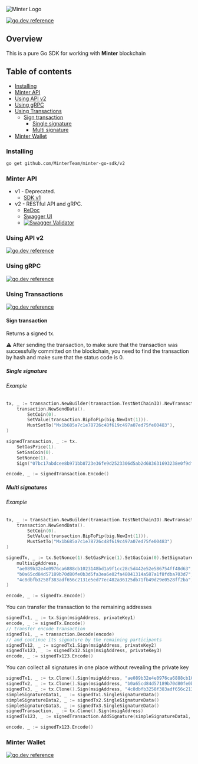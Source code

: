 ![Minter Logo](https://github.com/MinterTeam/minter-go-sdk/raw/v2/minter-logo.svg?sanitize=true)

[![go.dev reference](https://img.shields.io/badge/go.dev-reference-007d9c?logo=go&logoColor=white&style=flat-square)](https://pkg.go.dev/mod/github.com/MinterTeam/minter-go-sdk/v2)

## Overview

This is a pure Go SDK for working with **Minter** blockchain

## Table of contents

* [Installing](#installing)
* [Minter API](#minter-api)
* [Using API v2](#using-api-v2)
* [Using gRPC](#using-grpc)
* [Using Transactions](#using-transactions)
	- [Sign transaction](#sign-transaction)
        - [Single signature](#single-signature)
        - [Multi signature](#multi-signatures)
* [Minter Wallet](#minter-wallet)

### Installing

```bash
go get github.com/MinterTeam/minter-go-sdk/v2
```

### Minter API

* v1 - Deprecated.
    - [SDK v1](https://github.com/MinterTeam/minter-go-sdk/tree/master#the-minter-go-sdk-v1-is-in-maintenance-mode-you-are-encouraged-to-migrate-to-v2-which-will-have-a-stable-release)
* v2 - RESTful API and gRPC.
    - [ReDoc](https://minterteam.github.io/node-gateway-api-v2-doc/)
    - [Swagger UI](https://minterteam.github.io/node-grpc-gateway/)
    - [![Swagger Validator](https://img.shields.io/swagger/valid/3.0?specUrl=https://minterteam.github.io/node-grpc-gateway/api.swagger.json)](https://minterteam.github.io/minter-api-v2-docs/)

### Using API v2

[![go.dev reference](https://img.shields.io/badge/go.dev-reference-007d9c?logo=go&logoColor=white&style=flat-square)](https://pkg.go.dev/github.com/MinterTeam/minter-go-sdk/v2/api/http_client?tab=doc)

### Using gRPC

[![go.dev reference](https://img.shields.io/badge/go.dev-reference-007d9c?logo=go&logoColor=white&style=flat-square)](https://pkg.go.dev/github.com/MinterTeam/minter-go-sdk/v2/api/grpc_client?tab=doc)

### Using Transactions

[![go.dev reference](https://img.shields.io/badge/go.dev-reference-007d9c?logo=go&logoColor=white&style=flat-square)](https://pkg.go.dev/github.com/MinterTeam/minter-go-sdk/v2/transaction?tab=doc)

#### Sign transaction

Returns a signed tx.

⚠️ After sending the transaction, to make sure that the transaction was successfully committed on the blockchain, you need to find the transaction by hash and make sure that the status code is 0.

##### Single signature

###### Example

```go
tx, _ := transaction.NewBuilder(transaction.TestNetChainID).NewTransaction(
    transaction.NewSendData().
        SetCoin(0).
        SetValue(transaction.BipToPip(big.NewInt(1))).
        MustSetTo("Mx1b685a7c1e78726c48f619c497a07ed75fe00483"),
)

signedTransaction, _ := tx.
    SetGasPrice(1).
    SetGasCoin(0).
    SetNonce(1).
    Sign("07bc17abdcee8b971bb8723e36fe9d2523306d5ab2d683631693238e0f9df142")

encode, _ := signedTransaction.Encode()
```

##### Multi signatures

###### Example

```go
tx, _ := transaction.NewBuilder(transaction.TestNetChainID).NewTransaction(
    transaction.NewSendData().
        SetCoin(0).
        SetValue(transaction.BipToPip(big.NewInt(1))).
        MustSetTo("Mx1b685a7c1e78726c48f619c497a07ed75fe00483")
)

signedTx, _ := tx.SetNonce(1).SetGasPrice(1).SetGasCoin(0).SetSignatureType(transaction.SignatureTypeMulti).Sign(
    multisigAddress,
    "ae089b32e4e0976ca6888cb1023148bd1a9f1cc28c5d442e52e586754ff48d63",
    "b0a65cd84d57189b70d80fe0b3d5fa3ea6e02fa48041314a587a1f8fdba703d7",
    "4c8dbfb3258f383adf656c2131e5ed77ec482a36125db71fb49d29e0528ff2ba",
)

encode, _ := signedTx.Encode()
```

You can transfer the transaction to the remaining addresses
```go
signedTx1, _ := tx.Sign(msigAddress, privateKey1)
encode, _ := signedTx.Encode()
// transfer encode transaction
signedTx1, _ = transaction.Decode(encode)
// and continue its signature by the remaining participants
signedTx12, _ := signedTx1.Sign(msigAddress, privateKey2)
signedTx123, _ := signedTx12.Sign(msigAddress, privateKey3)
encode, _ := signedTx123.Encode()
```

You can collect all signatures in one place without revealing the private key
```go
signedTx1, _ := tx.Clone().Sign(msigAddress, "ae089b32e4e0976ca6888cb1023148bd1a9f1cc28c5d442e52e586754ff48d63")
signedTx2, _ := tx.Clone().Sign(msigAddress, "b0a65cd84d57189b70d80fe0b3d5fa3ea6e02fa48041314a587a1f8fdba703d7")
signedTx3, _ := tx.Clone().Sign(msigAddress, "4c8dbfb3258f383adf656c2131e5ed77ec482a36125db71fb49d29e0528ff2ba")
simpleSignatureData1, _ := signedTx1.SingleSignatureData()
simpleSignatureData2, _ := signedTx2.SingleSignatureData()
simpleSignatureData3, _ := signedTx3.SingleSignatureData()
signedTransaction, _ := tx.Clone().Sign(msigAddress)
signedTx123, _ := signedTransaction.AddSignature(simpleSignatureData1, simpleSignatureData2, simpleSignatureData3)

encode, _ := signedTx123.Encode()
```

### Minter Wallet

[![go.dev reference](https://img.shields.io/badge/go.dev-reference-007d9c?logo=go&logoColor=white&style=flat-square)](https://pkg.go.dev/github.com/MinterTeam/minter-go-sdk/v2/wallet?tab=doc)
